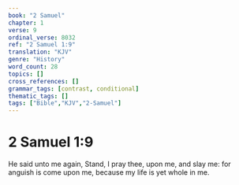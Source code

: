 ```yaml
---
book: "2 Samuel"
chapter: 1
verse: 9
ordinal_verse: 8032
ref: "2 Samuel 1:9"
translation: "KJV"
genre: "History"
word_count: 28
topics: []
cross_references: []
grammar_tags: [contrast, conditional]
thematic_tags: []
tags: ["Bible","KJV","2-Samuel"]
---
```


# 2 Samuel 1:9

He said unto me again, Stand, I pray thee, upon me, and slay me: for anguish is come upon me, because my life is yet whole in me.
